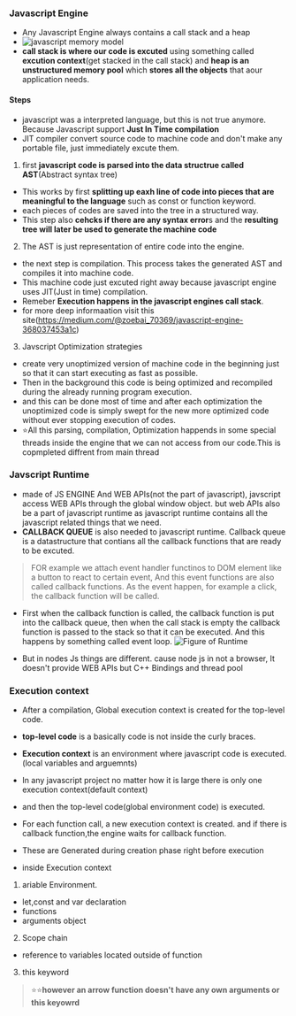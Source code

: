 ### Javascript Engine
- Any Javascript Engine always contains a call stack and a heap
 - ![javascript memory model](https://blog.kakaocdn.net/dn/bAGG5c/btqChFytmpg/qLtzgp3ahZgqkcIlD9mtkK/img.png)
 - **call stack is where our code is excuted** using something called **excution context**(get stacked in the call stack) and **heap is an unstructured memory pool** which **stores all the objects** that aour application needs.
 
#### Steps
- javascript was a interpreted language, but this is not true anymore. Because Javascript support **Just In Time compilation**
- JIT compiler convert source code to machine code and don't make any portable file, just immediately excute them.

1. first **javascript code is parsed into the data structrue called AST**(Abstract syntax tree)
  - This works by first **splitting up eaxh line of code into pieces that are meaningful to the language** such as const or function keyword.
  - each pieces of codes are saved into the tree in a structured way.
  - This step also **cehcks if there are any syntax error**s and the **resulting tree will later be used to generate the machine code**
 
2. The AST is just representation of entire code into the engine.
  - the next step is compilation. This process takes the generated AST and compiles it into machine code.
  - This machine code just excuted right away because javascript engine uses JIT(Just in time) compilation.
  - Remeber **Execution happens in the javascript engines call stack**.
  - for more deep informaation visit this site(https://medium.com/@zoebai_70369/javascript-engine-368037453a1c)
  
3. Javscript Optimization strategies
  -  create very unoptimized version of machine code in the beginning just so that it can start executing as fast as possible.
  -  Then in the background this code is being optimized and recompiled during the already running program execution.
  - and this can be done most of time and after each optimization the unoptimized code is simply swept for the new more optimized code without ever stopping execution of codes.
  - ⭐All this parsing, compilation, Optimization happends in some special threads inside the engine that we can not access from our code.This is copmpleted diffrent from main thread
  
### Javscript Runtime 
- made of JS ENGINE And WEB APIs(not the part of javascript), javscript access WEB APIs through the global window object. but web APIs also be a part of javascript runtime as javascript runtime contains all the javascript related things that we need.
- **CALLBACK QUEUE** is also needed to javascript runtime. Callback queue is a datastructure that contians all the callback functions that are ready to be excuted.
> FOR example we attach event handler functinos to DOM element like a button to react to certain event, And this event functions are also called callback functions. As the event happen, for example a click, the callback function will be called.
- First when the callback function is called, the callback function is put into the callback queue, then when the call stack is empty the callback function is passed to the stack so that it can be executed. And this happens by something called event loop.
![Figure of Runtime](https://cdn-images-1.medium.com/max/1600/1*lZ-KXoVNUSOwaq7q8zUBDg.png)

- But in nodes Js things are different. cause node js in not a browser, It doesn't provide WEB APIs but C++ Bindings and thread pool

### Execution context
- After a compilation, Global execution context is created for the top-level code.
- **top-level code** is a basically code is not inside the curly braces.
- **Execution context** is an environment where javascript code is executed.(local variables and arguemnts)
- In any javascript project no matter how it is large there is only one execution context(default context)
- and then the top-level code(global environment code) is executed.
- For each function call, a new execution context is created. and if there is callback function,the engine waits for callback function.


- These are Generated during creation phase right before execution
- inside Execution context 
 1. ariable Environment.
  - let,const and var declaration
  - functions
  - arguments object
  
 2. Scope chain
  - reference to variables located outside of function
  
 3. this keyword
 
 > ⭐⭐**however an arrow function doesn't have any own arguments or this keyowrd**
